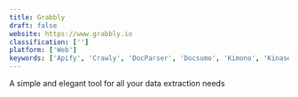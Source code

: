 ```yaml
---
title: Grabbly
draft: false 
website: https://www.grabbly.io
classification: ['']
platform: ['Web']
keywords: ['Apify', 'Crawly', 'DocParser', 'Docsumo', 'Kimono', 'Kinase', 'Magic Bookmarklet', 'PaperPort Professional', 'Parsers', 'Portia', 'Quantati', 'Scanner Pro by Readdle', 'ScrapingBot', 'Sitebulb', 'Velocity Data Entry', 'Web Scraper', 'Website Metadata Scraper API', 'xtrct.io']
---
```

A simple and elegant tool for all your data extraction needs